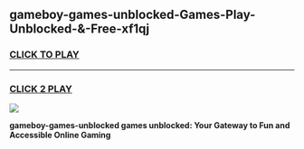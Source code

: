 
## gameboy-games-unblocked-Games-Play-Unblocked-&-Free-xf1qj
<h3>
<a href="https://premium76.site?title=gameboy-games-unblocked&ref=24A">CLICK TO PLAY</a></h3>
<hr>

<h3>
<a href="https://premium76.site?title=gameboy-games-unblocked&ref=24A">CLICK 2 PLAY</a>
  
</h3>

<a href="https://premium76.site?title=gameboy-games-unblocked&ref=24A"><img src="https://clearcache.store/games.png"></a>


**gameboy-games-unblocked games unblocked: Your Gateway to Fun and Accessible Online Gaming**
